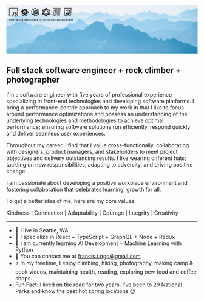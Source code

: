 ![Banner](banner.png)

Full stack software engineer + rock climber + photographer
--------------------------------------------------------------

I'm a software engineer with five years of professional experience specializing in front-end technologies and developing software platforms. I bring a performance-centric approach to my work in that I like to focus around performance optimizations and possess an understanding of the underlying technologies and methodologies to achieve optimal performance; ensuring software solutions run efficiently, respond quickly and deliver seamless user experiences.

Throughout my career, I find that I value cross-functionally, collaborating with designers, product managers, and stakeholders to meet project objectives and delivery outstanding results. I like wearing different hats; tackling on new responsibilities, adapting to adversity, and driving positive change. 

I am passionate about developing a positive workplace environment and fostering collaboration that celebrates learning, growth for all. 

To get a better idea of me, here are my core values:

Kindness | Connection | Adaptability | Courage | Integrity | Creativity

--------------------------------------------------------------
* 🌲 I live in Seattle, WA
* 🧠 I specialize in React + TypeScript + GraphQL + Node + Redux
* 🧐 I am currently learning AI Development + Machine Learning with Python
* 📧 You can contact me at [francis.t.ngo@gmail.com](mailto:francis.t.ngo@gmail.com)
* ⚡ In my freetime, I enjoy climbing, hiking, photography, making camp & cook videos, maintaining health, reading, exploring new food and coffee shops. 
* Fun Fact: I lived on the road for two years. I've been to 29 National Parks and know the best hot spring locations 😉